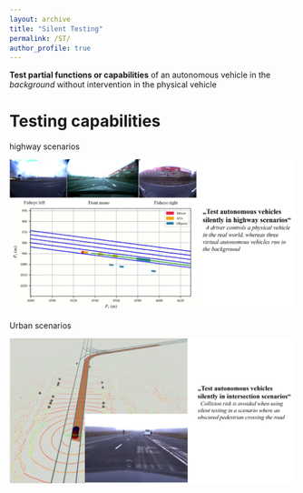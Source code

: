 ```yaml
---
layout: archive
title: "Silent Testing"
permalink: /ST/
author_profile: true
---
```


**Test partial functions or capabilities** of an autonomous vehicle in the *background* without intervention in the physical vehicle

Testing capabilities
======
highway scenarios

<img src='/images/Silent testing for AVs.png' alt="drawing" width="700"/>

Urban scenarios

<img src='/images/Silent testing for AVs2.png' alt="drawing" width="700"/>
